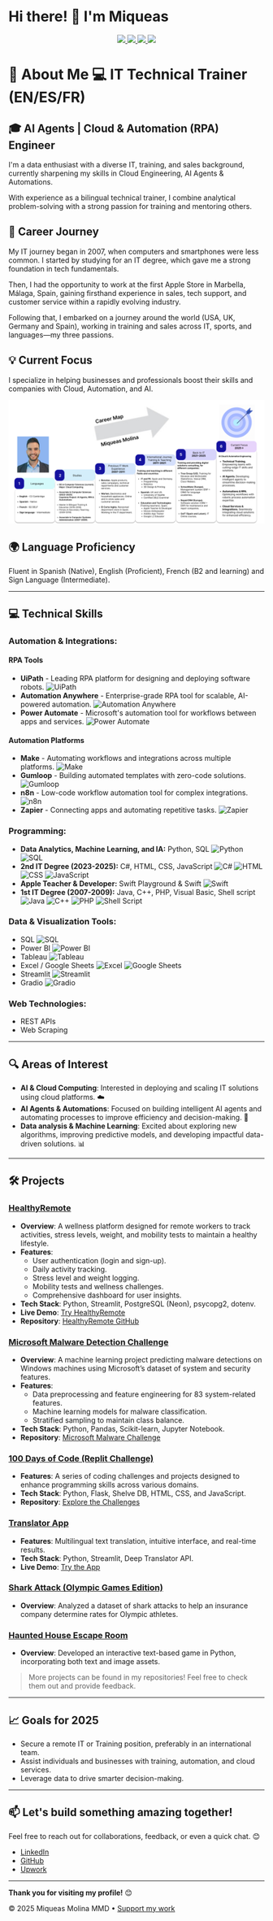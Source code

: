 <h1>
  Hi there! 👋 I'm Miqueas 
</h1>
<p align="center">
  <a href="https://www.linkedin.com/in/miqueas-molina">
    <img src="https://img.shields.io/badge/LinkedIn-0077B5?style=for-the-badge&logo=linkedin&logoColor=white">
  </a>
  <a href="https://www.upwork.com/freelancers/miqueasmd">
    <img src="https://img.shields.io/badge/UpWork-6FDA44?style=for-the-badge&logo=Upwork&logoColor=white">
  </a>
  <a href="mailto:miqueasmd@gmail.com">
    <img src="https://img.shields.io/badge/Gmail-D14836?style=for-the-badge&logo=gmail&logoColor=white">
  </a>
  <a href="https://github.com/miqueasmd">
    <img src="https://img.shields.io/badge/github-%23121011.svg?style=for-the-badge&logo=github&logoColor=white">
  </a>
</p>

# 🚀 About Me  💻 IT Technical Trainer (EN/ES/FR)
## 🎓 AI Agents | Cloud & Automation (RPA) Engineer

I'm a data enthusiast with a diverse IT, training, and sales background, currently sharpening my  skills in Cloud Engineering, AI Agents & Automations.

With experience as a bilingual technical trainer, I combine analytical problem-solving with a strong passion for training and mentoring others.

## 💼 Career Journey  
My IT journey began in 2007, when computers and smartphones were less common. I started by studying for an IT degree, which gave me a strong foundation in tech fundamentals. 

Then, I had the opportunity to work at the first Apple Store in Marbella, Málaga, Spain, gaining firsthand experience in sales, tech support, and customer service within a rapidly evolving industry.

Following that, I embarked on a journey around the world (USA, UK, Germany and Spain), working in training and sales across IT, sports, and languages—my three passions. 

## 💡 Current Focus
I specialize in helping businesses and professionals boost their skills and companies with Cloud, Automation, and AI.

![My Journey](https://github.com/miqueasmd/miqueasmd/blob/main/Miqueas's%20Career%20Map.png)

## 🌍 Language Proficiency 
Fluent in Spanish (Native), English (Proficient), French (B2 and learning) and Sign Language (Intermediate).

---
## 💻 Technical Skills

### **Automation & Integrations:**  

#### **RPA Tools**  
- **UiPath** - Leading RPA platform for designing and deploying software robots. ![UiPath](https://img.shields.io/badge/UiPath-FE4B00?style=flat&logo=uipath&logoColor=white)  
- **Automation Anywhere** - Enterprise-grade RPA tool for scalable, AI-powered automation. ![Automation Anywhere](https://img.shields.io/badge/Automation%20Anywhere-F78D1E?style=flat&logo=automationanywhere&logoColor=white)  
- **Power Automate** - Microsoft's automation tool for workflows between apps and services. ![Power Automate](https://img.shields.io/badge/Power%20Automate-0078D4?style=flat&logo=microsoft-power-automate&logoColor=white)  

#### **Automation Platforms**  
- **Make** - Automating workflows and integrations across multiple platforms. ![Make](https://img.shields.io/badge/Make-FF5F00?style=flat&logo=make&logoColor=white)  
- **Gumloop** - Building automated templates with zero-code solutions. ![Gumloop](https://img.shields.io/badge/Gumloop-00A9E0?style=flat&logo=gumloop&logoColor=white)  
- **n8n** - Low-code workflow automation tool for complex integrations. ![n8n](https://img.shields.io/badge/n8n-00D200?style=flat&logo=n8n&logoColor=white)  
- **Zapier** - Connecting apps and automating repetitive tasks. ![Zapier](https://img.shields.io/badge/Zapier-FF4A00?style=flat&logo=zapier&logoColor=white)


### **Programming:**
- **Data Analytics, Machine Learning, and IA:** Python, SQL   ![Python](https://img.shields.io/badge/Python-3776AB?style=flat&logo=python&logoColor=white)   ![SQL](https://img.shields.io/badge/SQL-003B57?style=flat&logo=postgresql&logoColor=white)  
- **2nd IT Degree (2023-2025):** C#, HTML, CSS, JavaScript  ![C#](https://img.shields.io/badge/C%23-239120?style=flat&logo=c-sharp&logoColor=white)   ![HTML](https://img.shields.io/badge/HTML5-E34F26?style=flat&logo=html5&logoColor=white)   ![CSS](https://img.shields.io/badge/CSS3-1572B6?style=flat&logo=css3&logoColor=white)  ![JavaScript](https://img.shields.io/badge/JavaScript-323330?style=flat&logo=javascript&logoColor=F7DF1E)  
- **Apple Teacher & Developer:** Swift Playground & Swift  ![Swift](https://img.shields.io/badge/Swift-FA7343?style=flat&logo=swift&logoColor=white)  
- **1st IT Degree (2007-2009):** Java, C++, PHP, Visual Basic, Shell script  ![Java](https://img.shields.io/badge/Java-ED8B00?style=flat&logo=java&logoColor=white)   ![C++](https://img.shields.io/badge/C%2B%2B-00599C?style=flat&logo=c%2B%2B&logoColor=white)   ![PHP](https://img.shields.io/badge/PHP-777BB4?style=flat&logo=php&logoColor=white)   ![Shell Script](https://img.shields.io/badge/Shell_Script-4EAA25?style=flat&logo=gnu-bash&logoColor=white)


### **Data & Visualization Tools:**
- SQL   ![SQL](https://img.shields.io/badge/SQL-003B57?style=flat&logo=postgresql&logoColor=white)  
- Power BI   ![Power BI](https://img.shields.io/badge/Power%20BI-F2C811?style=flat&logo=powerbi&logoColor=black)  
- Tableau   ![Tableau](https://img.shields.io/badge/Tableau-E97627?style=flat&logo=tableau&logoColor=white)  
- Excel / Google Sheets   ![Excel](https://img.shields.io/badge/Microsoft_Excel-217346?style=flat&logo=microsoft-excel&logoColor=white)   ![Google Sheets](https://img.shields.io/badge/Google_Sheets-34A853?style=flat&logo=google-sheets&logoColor=white)  
- Streamlit  ![Streamlit](https://img.shields.io/badge/Streamlit-FF4B4B?style=flat&logo=streamlit&logoColor=white)  
- Gradio   ![Gradio](https://img.shields.io/badge/Gradio-1B1C30?style=flat&logo=gradio&logoColor=white)  


### **Web Technologies:**
- REST APIs
- Web Scraping

---

## 🔍 Areas of Interest
- **AI & Cloud Computing**: Interested in deploying and scaling IT solutions using cloud platforms. ☁️
- **AI Agents & Automations**: Focused on building intelligent AI agents and automating processes to improve efficiency and decision-making. 🤖
- **Data analysis & Machine Learning**: Excited about exploring new algorithms, improving predictive models, and developing impactful data-driven solutions. 📊

---

## 🛠️ Projects  

### [HealthyRemote](https://github.com/miqueasmd/HealthyRemote)
- **Overview**: A wellness platform designed for remote workers to track activities, stress levels, weight, and mobility tests to maintain a healthy lifestyle.
- **Features**:
  - User authentication (login and sign-up).
  - Daily activity tracking.
  - Stress level and weight logging.
  - Mobility tests and wellness challenges.
  - Comprehensive dashboard for user insights.
- **Tech Stack**: Python, Streamlit, PostgreSQL (Neon), psycopg2, dotenv.
- **Live Demo**: [Try HealthyRemote](https://app.mmdhealthyremote.es/)
- **Repository**: [HealthyRemote GitHub](https://github.com/miqueasmd/HealthyRemote)

### [Microsoft Malware Detection Challenge](https://github.com/miqueasmd/Microsoft_Malware_Challenge)
- **Overview**: A machine learning project predicting malware detections on Windows machines using Microsoft’s dataset of system and security features.
- **Features**:
  - Data preprocessing and feature engineering for 83 system-related features.
  - Machine learning models for malware classification.
  - Stratified sampling to maintain class balance.
- **Tech Stack**: Python, Pandas, Scikit-learn, Jupyter Notebook.
- **Repository**: [Microsoft Malware Challenge](https://github.com/miqueasmd/Microsoft_Malware_Challenge)

### [100 Days of Code (Replit Challenge)](https://github.com/miqueasmd/100_days_of_Code_Replit)
- **Features**: A series of coding challenges and projects designed to enhance programming skills across various domains.
- **Tech Stack**: Python, Flask, Shelve DB, HTML, CSS, and JavaScript.
- **Repository**: [Explore the Challenges](https://github.com/miqueasmd/100_days_of_Code_Replit)

### [Translator App](https://github.com/miqueasmd/translator)
- **Features**: Multilingual text translation, intuitive interface, and real-time results.
- **Tech Stack**: Python, Streamlit, Deep Translator API.
- **Live Demo**: [Try the App](https://mmdtranslator.streamlit.app/)

### [Shark Attack (Olympic Games Edition)](https://github.com/miqueasmd/Shark-Attack-Olympic-Games-Edition)
- **Overview**: Analyzed a dataset of shark attacks to help an insurance company determine rates for Olympic athletes.

### [Haunted House Escape Room](https://github.com/miqueasmd/Haunted-House-Escaperoom)
- **Overview**: Developed an interactive text-based game in Python, incorporating both text and image assets.


> More projects can be found in my repositories! Feel free to check them out and provide feedback.

---

## 📈 Goals for 2025
- Secure a remote IT or Training position, preferably in an international team.
- Assist individuals and businesses with training, automation, and cloud services.
- Leverage data to drive smarter decision-making.

---

## 📫 Let's build something amazing together!  
Feel free to reach out for collaborations, feedback, or even a quick chat. 😊

- [LinkedIn](https://www.linkedin.com/in/miqueas-molina)
- [GitHub](https://github.com/miqueasmd)
- [Upwork](https://www.upwork.com/freelancers/miqueasmd)

---

**Thank you for visiting my profile!** 😊

<!-- [![GitHub WidgetBox](https://github-widgetbox.vercel.app/api/profile?username=miqueasmd&data=followers,repositories,stars,commits)](https://github.com/miqueasmd -->

<footer>
    <p>© 2025 Miqueas Molina MMD • <a href="https://ko-fi.com/miqueasmd">Support my work</a></p>
</footer>


